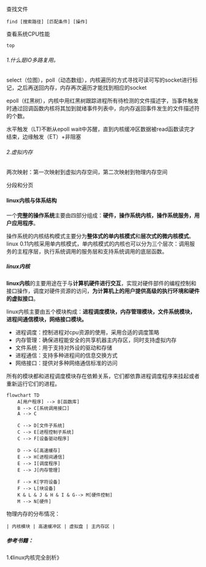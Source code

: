 查找文件

```shell
find [搜索路径] [匹配条件] [操作]
```

查看系统CPU性能

```shell
top
```



###### 1.什么是IO多路复用。

select（位图），poll（动态数组），内核遍历的方式寻找可读可写的socket进行标记，之后再送回内存，内存再次遍历才能找到相应的socket

epoll（红黑树），内核中用红黑树跟踪进程所有待检测的文件描述字，当事件触发时通过回调函数内核将其加到就绪事件列表中，向内存返回事件发生的文件描述符的个数。

水平触发（LT)不断从epoll wait中苏醒，直到内核缓冲区数据被read函数读完才结束，边缘触发（ET）+非阻塞

###### 2.虚拟内存

两次映射：第一次映射到虚拟内存空间，第二次映射到物理内存空间

分段和分页



#### linux内核与体系结构

一个**完整的操作系统**主要由四部分组成：**硬件，操作系统内核，操作系统服务，用户应用程序**。

操作系统的内核结构模式主要分为**整体式的单内核模式**和**层次式的微内核模式**。linux 0.11内核采用单内核模式，单内核模式的内核也可以分为三个层次：调用服务的主程序层，执行系统调用的服务层和支持系统调用的底层函数。

##### linux内核

**linux内核**的主要用途在于与**计算机硬件进行交互**，实现对硬件部件的编程控制和接口操作，调度对硬件资源的访问，**为计算机上的用户提供高级的执行环境和硬件的虚拟接口**。

linux内核主要由五个模块构成：**进程调度模块，内存管理模块，文件系统模块，进程间通信模块，网络接口模块。**

- 进程调度：控制进程对cpu资源的使用，采用合适的调度策略
- 内存管理：确保进程能安全的共享机器主内存区，同时支持虚拟内存
- 文件系统：用于支持对外设的驱动和存储
- 进程通信：支持多种进程间的信息交换方式
- 网络接口：提供对多种网络通信标准的访问 

所有的模块都和进程调度模块存在依赖关系，它们都依靠进程调度程序来挂起或者重新运行它们的进程。

```mermaid
flowchart TD
    A[用户程序] --> B[函数库]
    B --> C[系统调用接口]
    A --> C
    
    C --> D[文件子系统]
    C --> E[进程控制子系统]
    C --> F[设备驱动程序]
    
    D --> G[高速缓存]
    E --> H[进程间通信]
    E --> I[调度程序]
    E --> J[内存管理]
    
    F --> K[字符设备]
    F --> L[块设备]
    K & L & J & H & I & G--> M[硬件控制]
    M --> N[硬件]
```

物理内存的分布情况：

```
| 内核模块 | 高速缓冲区 | 虚拟盘 | 主内存区 |
```





##### 参考书籍：

1.《linux内核完全剖析》



